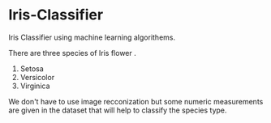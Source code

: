 # Iris-Classifier
Iris Classifier using machine learning algorithems.

There are three species of Iris flower .
1) Setosa
2) Versicolor
3) Virginica

We don't have to use image recconization but some numeric measurements are given in the dataset that will help to classify the species type.
